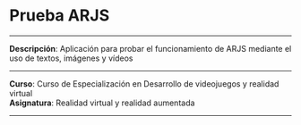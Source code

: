 # Prueba ARJS
- - -

**Descripción**: Aplicación para probar el funcionamiento de ARJS mediante el uso de textos, imágenes y vídeos

- - -


**Curso**: Curso de Especialización en Desarrollo de videojuegos y realidad virtual  
**Asignatura**: Realidad virtual y realidad aumentada

- - -
